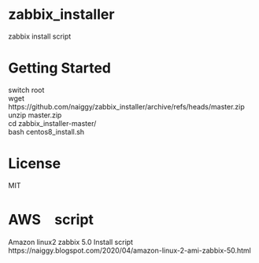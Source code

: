 # zabbix_installer
zabbix install script

<h1>Getting Started</h1>
switch root<br>
wget https://github.com/naiggy/zabbix_installer/archive/refs/heads/master.zip<br>
unzip master.zip<br>
cd zabbix_installer-master/<br>
bash centos8_install.sh<br>

<h1>License</h1>
MIT

<h1>AWS　script</h1>
Amazon linux2 zabbix 5.0 Install script<br>
https://naiggy.blogspot.com/2020/04/amazon-linux-2-ami-zabbix-50.html
